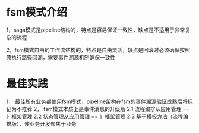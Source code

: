 # fsm模式介绍

1，saga模式是pipeline结构的，特点是容易保证一致性，缺点是不适用于非常复杂的流程

2，fsm模式自由的工作流结构的，特点是自由灵活，缺点是回滚时必须确保按照原执行路径回溯，需要事件溯源机制确保一致性


# 最佳实践

1， 最佳所有业务都使用fsm模式，pipeline架构在fsm的事件溯源验证成熟后将标记为不推荐
2， fsm模式本质上是事件消息的升级版
    2.1  流程编排从应用管理   == 》框架管理 
    2.2  状态管理从应用管理   == 》框架管理 
    2.3  基于模板方法（流程编排版），使业务开发聚焦于业务 
